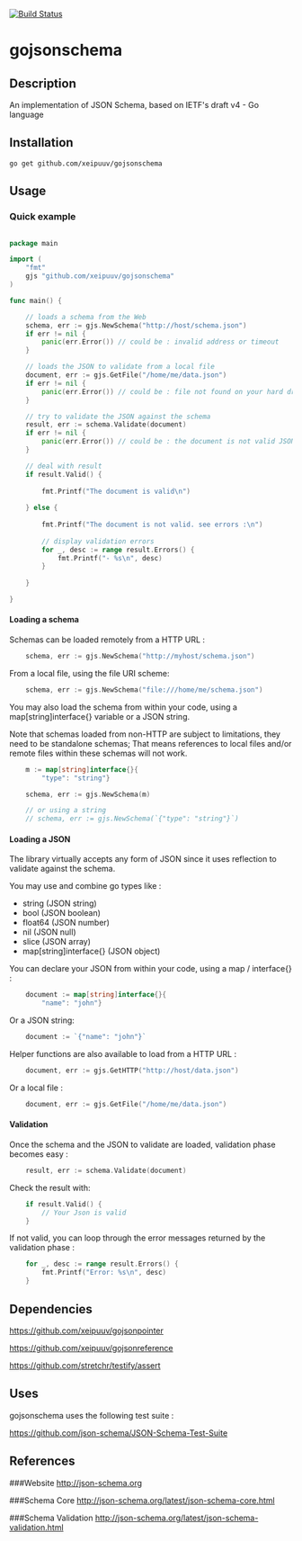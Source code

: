 [![Build Status](https://travis-ci.org/xeipuuv/gojsonschema.svg)](https://travis-ci.org/xeipuuv/gojsonschema)

# gojsonschema

## Description
An implementation of JSON Schema, based on IETF's draft v4 - Go language

## Installation

```
go get github.com/xeipuuv/gojsonschema
```

## Usage 

### Quick example

```go

package main

import (
    "fmt"
    gjs "github.com/xeipuuv/gojsonschema"
)

func main() {

    // loads a schema from the Web
    schema, err := gjs.NewSchema("http://host/schema.json")
    if err != nil {
        panic(err.Error()) // could be : invalid address or timeout
    }

    // loads the JSON to validate from a local file
    document, err := gjs.GetFile("/home/me/data.json")
    if err != nil {
        panic(err.Error()) // could be : file not found on your hard drive
    }

	// try to validate the JSON against the schema
    result, err := schema.Validate(document)
    if err != nil {
        panic(err.Error()) // could be : the document is not valid JSON
    }

	// deal with result
    if result.Valid() {
    
        fmt.Printf("The document is valid\n")
    
    } else {
    
        fmt.Printf("The document is not valid. see errors :\n")
    
        // display validation errors
        for _, desc := range result.Errors() {
            fmt.Printf("- %s\n", desc)
        }
    
    }

}


```

#### Loading a schema

Schemas can be loaded remotely from a HTTP URL :

```go
    schema, err := gjs.NewSchema("http://myhost/schema.json")
```

From a local file, using the file URI scheme:

```go
	schema, err := gjs.NewSchema("file:///home/me/schema.json")
```


You may also load the schema from within your code, using a map[string]interface{} variable or a JSON string.

Note that schemas loaded from non-HTTP are subject to limitations, they need to be standalone schemas; 
That means references to local files and/or remote files within these schemas will not work.

```go
	m := map[string]interface{}{
		"type": "string"}

	schema, err := gjs.NewSchema(m)

	// or using a string
	// schema, err := gjs.NewSchema(`{"type": "string"}`)
```

#### Loading a JSON

The library virtually accepts any form of JSON since it uses reflection to validate against the schema.

You may use and combine go types like :

* string (JSON string)
* bool (JSON boolean)
* float64 (JSON number)
* nil (JSON null)
* slice (JSON array)
* map[string]interface{} (JSON object)

You can declare your JSON from within your code, using a map / interface{} :

```go
	document := map[string]interface{}{
		"name": "john"}
```

Or a JSON string:

```go
	document := `{"name": "john"}`
```

Helper functions are also available to load from a HTTP URL :

```go
    document, err := gjs.GetHTTP("http://host/data.json")
```

Or a local file :

```go
	document, err := gjs.GetFile("/home/me/data.json")
```

#### Validation

Once the schema and the JSON to validate are loaded, validation phase becomes easy :

```go
	result, err := schema.Validate(document)
```

Check the result with:

```go
	if result.Valid() {
		// Your Json is valid
	}
```

If not valid, you can loop through the error messages returned by the validation phase :

```go
	for _, desc := range result.Errors() {
    	fmt.Printf("Error: %s\n", desc)
	}
```

## Dependencies
https://github.com/xeipuuv/gojsonpointer

https://github.com/xeipuuv/gojsonreference

https://github.com/stretchr/testify/assert

## Uses

gojsonschema uses the following test suite :

https://github.com/json-schema/JSON-Schema-Test-Suite

## References

###Website
http://json-schema.org

###Schema Core
http://json-schema.org/latest/json-schema-core.html

###Schema Validation
http://json-schema.org/latest/json-schema-validation.html
